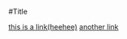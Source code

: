 #Title

[this is a link(heehee)](https://canvas.ucsd.edu)
[another link](https://canvas.ucsd.edu/(tryingtobreak))